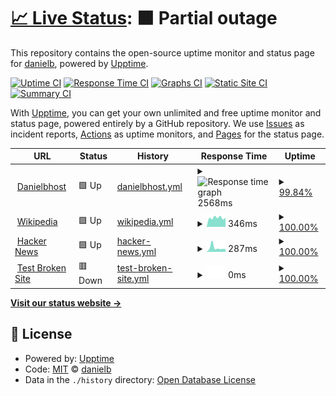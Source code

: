 # [📈 Live Status](https://status.danielbhost.xyz): <!--live status--> **🟧 Partial outage**

This repository contains the open-source uptime monitor and status page for [danielb](https://status.danielbhost.xyz), powered by [Upptime](https://github.com/upptime/upptime).

[![Uptime CI](https://github.com/danielb/rangeEventsStatus/workflows/Uptime%20CI/badge.svg)](https://github.com/danielb/rangeEventsStatus/actions?query=workflow%3A%22Uptime+CI%22)
[![Response Time CI](https://github.com/danielb/rangeEventsStatus/workflows/Response%20Time%20CI/badge.svg)](https://github.com/danielb/rangeEventsStatus/actions?query=workflow%3A%22Response+Time+CI%22)
[![Graphs CI](https://github.com/danielb/rangeEventsStatus/workflows/Graphs%20CI/badge.svg)](https://github.com/danielb/rangeEventsStatus/actions?query=workflow%3A%22Graphs+CI%22)
[![Static Site CI](https://github.com/danielb/rangeEventsStatus/workflows/Static%20Site%20CI/badge.svg)](https://github.com/danielb/rangeEventsStatus/actions?query=workflow%3A%22Static+Site+CI%22)
[![Summary CI](https://github.com/danielb/rangeEventsStatus/workflows/Summary%20CI/badge.svg)](https://github.com/danielb/rangeEventsStatus/actions?query=workflow%3A%22Summary+CI%22)

With [Upptime](https://upptime.js.org), you can get your own unlimited and free uptime monitor and status page, powered entirely by a GitHub repository. We use [Issues](https://github.com/danielb/rangeEventsStatus/issues) as incident reports, [Actions](https://github.com/danielb/rangeEventsStatus/actions) as uptime monitors, and [Pages](https://status.danielbhost.xyz) for the status page.

<!--start: status pages-->
<!-- This summary is generated by Upptime (https://github.com/upptime/upptime) -->
<!-- Do not edit this manually, your changes will be overwritten -->
<!-- prettier-ignore -->
| URL | Status | History | Response Time | Uptime |
| --- | ------ | ------- | ------------- | ------ |
| <img alt="" src="https://icons.duckduckgo.com/ip3/danielbhost.xyz.ico" height="13"> [Danielbhost](https://danielbhost.xyz) | 🟩 Up | [danielbhost.yml](https://github.com/danielbParadocs/rangeEventsStatus/commits/HEAD/history/danielbhost.yml) | <details><summary><img alt="Response time graph" src="./graphs/danielbhost/response-time-week.png" height="20"> 2568ms</summary><br><a href="https://status.danielbhost.xyz/history/danielbhost"><img alt="Response time 1552" src="https://img.shields.io/endpoint?url=https%3A%2F%2Fraw.githubusercontent.com%2FdanielbParadocs%2FrangeEventsStatus%2FHEAD%2Fapi%2Fdanielbhost%2Fresponse-time.json"></a><br><a href="https://status.danielbhost.xyz/history/danielbhost"><img alt="24-hour response time 527" src="https://img.shields.io/endpoint?url=https%3A%2F%2Fraw.githubusercontent.com%2FdanielbParadocs%2FrangeEventsStatus%2FHEAD%2Fapi%2Fdanielbhost%2Fresponse-time-day.json"></a><br><a href="https://status.danielbhost.xyz/history/danielbhost"><img alt="7-day response time 2568" src="https://img.shields.io/endpoint?url=https%3A%2F%2Fraw.githubusercontent.com%2FdanielbParadocs%2FrangeEventsStatus%2FHEAD%2Fapi%2Fdanielbhost%2Fresponse-time-week.json"></a><br><a href="https://status.danielbhost.xyz/history/danielbhost"><img alt="30-day response time 1776" src="https://img.shields.io/endpoint?url=https%3A%2F%2Fraw.githubusercontent.com%2FdanielbParadocs%2FrangeEventsStatus%2FHEAD%2Fapi%2Fdanielbhost%2Fresponse-time-month.json"></a><br><a href="https://status.danielbhost.xyz/history/danielbhost"><img alt="1-year response time 1552" src="https://img.shields.io/endpoint?url=https%3A%2F%2Fraw.githubusercontent.com%2FdanielbParadocs%2FrangeEventsStatus%2FHEAD%2Fapi%2Fdanielbhost%2Fresponse-time-year.json"></a></details> | <details><summary><a href="https://status.danielbhost.xyz/history/danielbhost">99.84%</a></summary><a href="https://status.danielbhost.xyz/history/danielbhost"><img alt="All-time uptime 72.36%" src="https://img.shields.io/endpoint?url=https%3A%2F%2Fraw.githubusercontent.com%2FdanielbParadocs%2FrangeEventsStatus%2FHEAD%2Fapi%2Fdanielbhost%2Fuptime.json"></a><br><a href="https://status.danielbhost.xyz/history/danielbhost"><img alt="24-hour uptime 100.00%" src="https://img.shields.io/endpoint?url=https%3A%2F%2Fraw.githubusercontent.com%2FdanielbParadocs%2FrangeEventsStatus%2FHEAD%2Fapi%2Fdanielbhost%2Fuptime-day.json"></a><br><a href="https://status.danielbhost.xyz/history/danielbhost"><img alt="7-day uptime 99.84%" src="https://img.shields.io/endpoint?url=https%3A%2F%2Fraw.githubusercontent.com%2FdanielbParadocs%2FrangeEventsStatus%2FHEAD%2Fapi%2Fdanielbhost%2Fuptime-week.json"></a><br><a href="https://status.danielbhost.xyz/history/danielbhost"><img alt="30-day uptime 81.97%" src="https://img.shields.io/endpoint?url=https%3A%2F%2Fraw.githubusercontent.com%2FdanielbParadocs%2FrangeEventsStatus%2FHEAD%2Fapi%2Fdanielbhost%2Fuptime-month.json"></a><br><a href="https://status.danielbhost.xyz/history/danielbhost"><img alt="1-year uptime 72.36%" src="https://img.shields.io/endpoint?url=https%3A%2F%2Fraw.githubusercontent.com%2FdanielbParadocs%2FrangeEventsStatus%2FHEAD%2Fapi%2Fdanielbhost%2Fuptime-year.json"></a></details>
| <img alt="" src="https://icons.duckduckgo.com/ip3/en.wikipedia.org.ico" height="13"> [Wikipedia](https://en.wikipedia.org) | 🟩 Up | [wikipedia.yml](https://github.com/danielbParadocs/rangeEventsStatus/commits/HEAD/history/wikipedia.yml) | <details><summary><img alt="Response time graph" src="./graphs/wikipedia/response-time-week.png" height="20"> 346ms</summary><br><a href="https://status.danielbhost.xyz/history/wikipedia"><img alt="Response time 197" src="https://img.shields.io/endpoint?url=https%3A%2F%2Fraw.githubusercontent.com%2FdanielbParadocs%2FrangeEventsStatus%2FHEAD%2Fapi%2Fwikipedia%2Fresponse-time.json"></a><br><a href="https://status.danielbhost.xyz/history/wikipedia"><img alt="24-hour response time 106" src="https://img.shields.io/endpoint?url=https%3A%2F%2Fraw.githubusercontent.com%2FdanielbParadocs%2FrangeEventsStatus%2FHEAD%2Fapi%2Fwikipedia%2Fresponse-time-day.json"></a><br><a href="https://status.danielbhost.xyz/history/wikipedia"><img alt="7-day response time 346" src="https://img.shields.io/endpoint?url=https%3A%2F%2Fraw.githubusercontent.com%2FdanielbParadocs%2FrangeEventsStatus%2FHEAD%2Fapi%2Fwikipedia%2Fresponse-time-week.json"></a><br><a href="https://status.danielbhost.xyz/history/wikipedia"><img alt="30-day response time 235" src="https://img.shields.io/endpoint?url=https%3A%2F%2Fraw.githubusercontent.com%2FdanielbParadocs%2FrangeEventsStatus%2FHEAD%2Fapi%2Fwikipedia%2Fresponse-time-month.json"></a><br><a href="https://status.danielbhost.xyz/history/wikipedia"><img alt="1-year response time 197" src="https://img.shields.io/endpoint?url=https%3A%2F%2Fraw.githubusercontent.com%2FdanielbParadocs%2FrangeEventsStatus%2FHEAD%2Fapi%2Fwikipedia%2Fresponse-time-year.json"></a></details> | <details><summary><a href="https://status.danielbhost.xyz/history/wikipedia">100.00%</a></summary><a href="https://status.danielbhost.xyz/history/wikipedia"><img alt="All-time uptime 100.00%" src="https://img.shields.io/endpoint?url=https%3A%2F%2Fraw.githubusercontent.com%2FdanielbParadocs%2FrangeEventsStatus%2FHEAD%2Fapi%2Fwikipedia%2Fuptime.json"></a><br><a href="https://status.danielbhost.xyz/history/wikipedia"><img alt="24-hour uptime 100.00%" src="https://img.shields.io/endpoint?url=https%3A%2F%2Fraw.githubusercontent.com%2FdanielbParadocs%2FrangeEventsStatus%2FHEAD%2Fapi%2Fwikipedia%2Fuptime-day.json"></a><br><a href="https://status.danielbhost.xyz/history/wikipedia"><img alt="7-day uptime 100.00%" src="https://img.shields.io/endpoint?url=https%3A%2F%2Fraw.githubusercontent.com%2FdanielbParadocs%2FrangeEventsStatus%2FHEAD%2Fapi%2Fwikipedia%2Fuptime-week.json"></a><br><a href="https://status.danielbhost.xyz/history/wikipedia"><img alt="30-day uptime 100.00%" src="https://img.shields.io/endpoint?url=https%3A%2F%2Fraw.githubusercontent.com%2FdanielbParadocs%2FrangeEventsStatus%2FHEAD%2Fapi%2Fwikipedia%2Fuptime-month.json"></a><br><a href="https://status.danielbhost.xyz/history/wikipedia"><img alt="1-year uptime 100.00%" src="https://img.shields.io/endpoint?url=https%3A%2F%2Fraw.githubusercontent.com%2FdanielbParadocs%2FrangeEventsStatus%2FHEAD%2Fapi%2Fwikipedia%2Fuptime-year.json"></a></details>
| <img alt="" src="https://icons.duckduckgo.com/ip3/news.ycombinator.com.ico" height="13"> [Hacker News](https://news.ycombinator.com) | 🟩 Up | [hacker-news.yml](https://github.com/danielbParadocs/rangeEventsStatus/commits/HEAD/history/hacker-news.yml) | <details><summary><img alt="Response time graph" src="./graphs/hacker-news/response-time-week.png" height="20"> 287ms</summary><br><a href="https://status.danielbhost.xyz/history/hacker-news"><img alt="Response time 258" src="https://img.shields.io/endpoint?url=https%3A%2F%2Fraw.githubusercontent.com%2FdanielbParadocs%2FrangeEventsStatus%2FHEAD%2Fapi%2Fhacker-news%2Fresponse-time.json"></a><br><a href="https://status.danielbhost.xyz/history/hacker-news"><img alt="24-hour response time 272" src="https://img.shields.io/endpoint?url=https%3A%2F%2Fraw.githubusercontent.com%2FdanielbParadocs%2FrangeEventsStatus%2FHEAD%2Fapi%2Fhacker-news%2Fresponse-time-day.json"></a><br><a href="https://status.danielbhost.xyz/history/hacker-news"><img alt="7-day response time 287" src="https://img.shields.io/endpoint?url=https%3A%2F%2Fraw.githubusercontent.com%2FdanielbParadocs%2FrangeEventsStatus%2FHEAD%2Fapi%2Fhacker-news%2Fresponse-time-week.json"></a><br><a href="https://status.danielbhost.xyz/history/hacker-news"><img alt="30-day response time 297" src="https://img.shields.io/endpoint?url=https%3A%2F%2Fraw.githubusercontent.com%2FdanielbParadocs%2FrangeEventsStatus%2FHEAD%2Fapi%2Fhacker-news%2Fresponse-time-month.json"></a><br><a href="https://status.danielbhost.xyz/history/hacker-news"><img alt="1-year response time 258" src="https://img.shields.io/endpoint?url=https%3A%2F%2Fraw.githubusercontent.com%2FdanielbParadocs%2FrangeEventsStatus%2FHEAD%2Fapi%2Fhacker-news%2Fresponse-time-year.json"></a></details> | <details><summary><a href="https://status.danielbhost.xyz/history/hacker-news">100.00%</a></summary><a href="https://status.danielbhost.xyz/history/hacker-news"><img alt="All-time uptime 99.96%" src="https://img.shields.io/endpoint?url=https%3A%2F%2Fraw.githubusercontent.com%2FdanielbParadocs%2FrangeEventsStatus%2FHEAD%2Fapi%2Fhacker-news%2Fuptime.json"></a><br><a href="https://status.danielbhost.xyz/history/hacker-news"><img alt="24-hour uptime 100.00%" src="https://img.shields.io/endpoint?url=https%3A%2F%2Fraw.githubusercontent.com%2FdanielbParadocs%2FrangeEventsStatus%2FHEAD%2Fapi%2Fhacker-news%2Fuptime-day.json"></a><br><a href="https://status.danielbhost.xyz/history/hacker-news"><img alt="7-day uptime 100.00%" src="https://img.shields.io/endpoint?url=https%3A%2F%2Fraw.githubusercontent.com%2FdanielbParadocs%2FrangeEventsStatus%2FHEAD%2Fapi%2Fhacker-news%2Fuptime-week.json"></a><br><a href="https://status.danielbhost.xyz/history/hacker-news"><img alt="30-day uptime 100.00%" src="https://img.shields.io/endpoint?url=https%3A%2F%2Fraw.githubusercontent.com%2FdanielbParadocs%2FrangeEventsStatus%2FHEAD%2Fapi%2Fhacker-news%2Fuptime-month.json"></a><br><a href="https://status.danielbhost.xyz/history/hacker-news"><img alt="1-year uptime 99.90%" src="https://img.shields.io/endpoint?url=https%3A%2F%2Fraw.githubusercontent.com%2FdanielbParadocs%2FrangeEventsStatus%2FHEAD%2Fapi%2Fhacker-news%2Fuptime-year.json"></a></details>
| <img alt="" src="https://icons.duckduckgo.com/ip3/null.ico" height="13"> [Test Broken Site](htt) | 🟥 Down | [test-broken-site.yml](https://github.com/danielbParadocs/rangeEventsStatus/commits/HEAD/history/test-broken-site.yml) | <details><summary><img alt="Response time graph" src="./graphs/test-broken-site/response-time-week.png" height="20"> 0ms</summary><br><a href="https://status.danielbhost.xyz/history/test-broken-site"><img alt="Response time 0" src="https://img.shields.io/endpoint?url=https%3A%2F%2Fraw.githubusercontent.com%2FdanielbParadocs%2FrangeEventsStatus%2FHEAD%2Fapi%2Ftest-broken-site%2Fresponse-time.json"></a><br><a href="https://status.danielbhost.xyz/history/test-broken-site"><img alt="24-hour response time 0" src="https://img.shields.io/endpoint?url=https%3A%2F%2Fraw.githubusercontent.com%2FdanielbParadocs%2FrangeEventsStatus%2FHEAD%2Fapi%2Ftest-broken-site%2Fresponse-time-day.json"></a><br><a href="https://status.danielbhost.xyz/history/test-broken-site"><img alt="7-day response time 0" src="https://img.shields.io/endpoint?url=https%3A%2F%2Fraw.githubusercontent.com%2FdanielbParadocs%2FrangeEventsStatus%2FHEAD%2Fapi%2Ftest-broken-site%2Fresponse-time-week.json"></a><br><a href="https://status.danielbhost.xyz/history/test-broken-site"><img alt="30-day response time 0" src="https://img.shields.io/endpoint?url=https%3A%2F%2Fraw.githubusercontent.com%2FdanielbParadocs%2FrangeEventsStatus%2FHEAD%2Fapi%2Ftest-broken-site%2Fresponse-time-month.json"></a><br><a href="https://status.danielbhost.xyz/history/test-broken-site"><img alt="1-year response time 0" src="https://img.shields.io/endpoint?url=https%3A%2F%2Fraw.githubusercontent.com%2FdanielbParadocs%2FrangeEventsStatus%2FHEAD%2Fapi%2Ftest-broken-site%2Fresponse-time-year.json"></a></details> | <details><summary><a href="https://status.danielbhost.xyz/history/test-broken-site">100.00%</a></summary><a href="https://status.danielbhost.xyz/history/test-broken-site"><img alt="All-time uptime 100.00%" src="https://img.shields.io/endpoint?url=https%3A%2F%2Fraw.githubusercontent.com%2FdanielbParadocs%2FrangeEventsStatus%2FHEAD%2Fapi%2Ftest-broken-site%2Fuptime.json"></a><br><a href="https://status.danielbhost.xyz/history/test-broken-site"><img alt="24-hour uptime 100.00%" src="https://img.shields.io/endpoint?url=https%3A%2F%2Fraw.githubusercontent.com%2FdanielbParadocs%2FrangeEventsStatus%2FHEAD%2Fapi%2Ftest-broken-site%2Fuptime-day.json"></a><br><a href="https://status.danielbhost.xyz/history/test-broken-site"><img alt="7-day uptime 100.00%" src="https://img.shields.io/endpoint?url=https%3A%2F%2Fraw.githubusercontent.com%2FdanielbParadocs%2FrangeEventsStatus%2FHEAD%2Fapi%2Ftest-broken-site%2Fuptime-week.json"></a><br><a href="https://status.danielbhost.xyz/history/test-broken-site"><img alt="30-day uptime 100.00%" src="https://img.shields.io/endpoint?url=https%3A%2F%2Fraw.githubusercontent.com%2FdanielbParadocs%2FrangeEventsStatus%2FHEAD%2Fapi%2Ftest-broken-site%2Fuptime-month.json"></a><br><a href="https://status.danielbhost.xyz/history/test-broken-site"><img alt="1-year uptime 100.00%" src="https://img.shields.io/endpoint?url=https%3A%2F%2Fraw.githubusercontent.com%2FdanielbParadocs%2FrangeEventsStatus%2FHEAD%2Fapi%2Ftest-broken-site%2Fuptime-year.json"></a></details>

<!--end: status pages-->

[**Visit our status website →**](https://status.danielbhost.xyz)

## 📄 License

- Powered by: [Upptime](https://github.com/upptime/upptime)
- Code: [MIT](./LICENSE) © [danielb](https://status.danielbhost.xyz)
- Data in the `./history` directory: [Open Database License](https://opendatacommons.org/licenses/odbl/1-0/)
